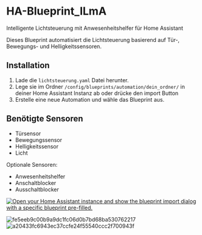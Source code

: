# HA-Blueprint_ILmA
Intelligente Lichtsteuerung mit Anwesenheitshelfer für Home Assistant


Dieses Blueprint automatisiert die Lichtsteuerung basierend auf Tür-, Bewegungs- und Helligkeitssensoren.

## Installation

1. Lade die `lichtsteuerung.yaml` Datei herunter.
2. Lege sie im Ordner `/config/blueprints/automation/dein_ordner/` in deiner Home Assistant Instanz ab oder drücke den import Button
4. Erstelle eine neue Automation und wähle das Blueprint aus.

## Benötigte Sensoren
- Türsensor
- Bewegungssensor
- Helligkeitssensor
- Licht 

Optionale Sensoren:
- Anwesenheitshelfer
- Anschaltblocker
- Ausschaltblocker

[![Open your Home Assistant instance and show the blueprint import dialog with a specific blueprint pre-filled.](https://my.home-assistant.io/badges/blueprint_import.svg)](https://my.home-assistant.io/redirect/blueprint_import/?blueprint_url=https%3A%2F%2Fgithub.com%2FCoketrd%2FHA-Blueprint_ILmA%2Fblob%2Fmain%2FLichtsteuerung.yaml)

![fe5eeb9c00b9a9dc1fc06d0b7bd68ba530762217](https://github.com/user-attachments/assets/eae3165c-6923-45c3-b997-221d1714a041)
![a20433fc6943ec37ccfe24f55540ccc2f700943f](https://github.com/user-attachments/assets/35cd637f-cc60-4149-a8db-0c508a2023a5)


